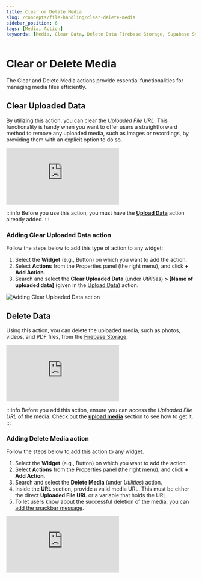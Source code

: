 ```yaml
---
title: Clear or Delete Media
slug: /concepts/file-handling/clear-delete-media
sidebar_position: 6
tags: [Media, Action]
keywords: [Media, Clear Data, Delete Data Firebase Storage, Supabase Storage]
---
```


# Clear or Delete Media

The Clear and Delete Media actions provide essential functionalities for managing media files efficiently.

## Clear Uploaded Data

By utilizing this action, you can clear the *Uploaded File URL*. This functionality is handy when you want to offer users a straightforward method to remove any uploaded media, such as images or recordings, by providing them with an explicit option to do so.

<div style={{
    position: 'relative',
    paddingBottom: 'calc(56.67989417989418% + 41px)', // Keeps the aspect ratio and additional padding
    height: 0,
    width: '100%'}}>
    <iframe 
        src="https://demo.arcade.software/kvwTWagvs71aE973iZX1?embed&show_copy_link=true"
        title=""
        style={{
            position: 'absolute',
            top: 0,
            left: 0,
            width: '100%',
            height: '100%',
            colorScheme: 'light'
        }}
        frameborder="0"
        loading="lazy"
        webkitAllowFullScreen
        mozAllowFullScreen
        allowFullScreen
        allow="clipboard-write">
    </iframe>
</div>
<p></p>

:::info
Before you use this action, you must have the [**Upload Data**](upload-save-media.md) action already added.
:::

### Adding Clear Uploaded Data action

Follow the steps below to add this type of action to any widget:

1. Select the **Widget** (e.g., Button) on which you want to add the action.
2. Select **Actions** from the Properties panel (the right menu), and click **+ Add Action**.
3. Search and select the **Clear Uploaded Data** (under *Utilities*) **> [Name of uploaded data]** (given in the [Upload Data](upload-save-media.md)) action.

![Adding Clear Uploaded Data action](imgs/adding-clear-uploaded-data-action.avif)

## Delete Data

Using this action, you can delete the uploaded media, such as photos, videos, and PDF files, from the [Firebase Storage](https://firebase.google.com/docs/storage).

<div style={{
    position: 'relative',
    paddingBottom: 'calc(56.67989417989418% + 41px)', // Keeps the aspect ratio and additional padding
    height: 0,
    width: '100%'}}>
    <iframe 
        src="https://demo.arcade.software/fIboVzBCehvRIditcSCp?embed&show_copy_link=true"
        title=""
        style={{
            position: 'absolute',
            top: 0,
            left: 0,
            width: '100%',
            height: '100%',
            colorScheme: 'light'
        }}
        frameborder="0"
        loading="lazy"
        webkitAllowFullScreen
        mozAllowFullScreen
        allowFullScreen
        allow="clipboard-write">
    </iframe>
</div>
<p></p>

:::info
Before you add this action, ensure you can access the *Uploaded File URL* of the media. Check out the [**upload media**](upload-data.md) section to see how to get it.
:::

### Adding Delete Media action

Follow the steps below to add this action to any widget.

1. Select the **Widget** (e.g., Button) on which you want to add the action.
2. Select **Actions** from the Properties panel (the right menu), and click **+ Add Action**.
3. Search and select the **Delete Media** (under *Utilities*) action.
4. Inside the **URL** section, provide a valid media URL. This must be either the direct **Uploaded File URL** or a variable that holds the URL.
5. To let users know about the successful deletion of the media, you can [add the snackbar message](../../resources/ui/pages/page-elements.md#snackbar).

<div style={{
    position: 'relative',
    paddingBottom: 'calc(56.67989417989418% + 41px)', // Keeps the aspect ratio and additional padding
    height: 0,
    width: '100%'}}>
    <iframe 
        src="https://demo.arcade.software/ColbgtU1jVqrvKp0OKeB?embed&show_copy_link=true"
        title=""
        style={{
            position: 'absolute',
            top: 0,
            left: 0,
            width: '100%',
            height: '100%',
            colorScheme: 'light'
        }}
        frameborder="0"
        loading="lazy"
        webkitAllowFullScreen
        mozAllowFullScreen
        allowFullScreen
        allow="clipboard-write">
    </iframe>
</div>
<p></p>